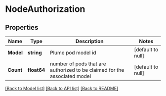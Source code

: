 # NodeAuthorization

## Properties
Name | Type | Description | Notes
------------ | ------------- | ------------- | -------------
**Model** | **string** | Plume pod model id | [default to null]
**Count** | **float64** | number of pods that are authorized to be claimed for the associated model | [default to null]

[[Back to Model list]](../README.md#documentation-for-models) [[Back to API list]](../README.md#documentation-for-api-endpoints) [[Back to README]](../README.md)


